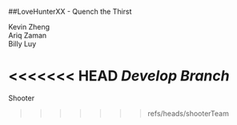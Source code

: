 ##LoveHunterXX - Quench the Thirst

Kevin Zheng<br/>
Ariq Zaman<br/>
Billy Luy<br/>

<<<<<<< HEAD
<i>Develop Branch</i>
=======
Shooter
>>>>>>> refs/heads/shooterTeam

